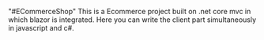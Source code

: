 "#ECommerceShop" 
This is a Ecommerce project built on .net core mvc in which blazor is integrated. 
Here you can write the client part simultaneously in javascript and c#. 
